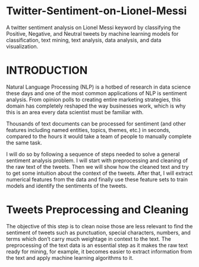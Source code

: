 # Twitter-Sentiment-on-Lionel-Messi
A twitter sentiment analysis on Lionel Messi keyword by classifying the Positive, Negative, and Neutral tweets by machine learning models for classification, text mining, text analysis, data analysis, and data visualization.

# INTRODUCTION
Natural Language Processing (NLP) is a hotbed of research in data science these days and one of the most common applications of NLP is sentiment analysis. From opinion polls to creating entire marketing strategies, this domain has completely reshaped the way businesses work, which is why this is an area every data scientist must be familiar with.

Thousands of text documents can be processed for sentiment (and other features including named entities, topics, themes, etc.) in seconds, compared to the hours it would take a team of people to manually complete the same task.

I will do so by following a sequence of steps needed to solve a general sentiment analysis problem. I will start with preprocessing and cleaning of the raw text of the tweets. Then we will show how  the cleaned text and try to get some intuition about the context of the tweets. After that, I will extract numerical features from the data and finally use these feature sets to train models and identify the sentiments of the tweets.

# Tweets Preprocessing and Cleaning

The objective of this step is to clean noise those are less relevant to find the sentiment of tweets such as punctuation, special characters, numbers, and terms which don’t carry much weightage in context to the text. The preprocessing of the text data is an essential step as it makes the raw text ready for mining, for example, it becomes easier to extract information from the text and apply machine learning algorithms to it.
